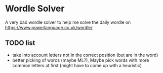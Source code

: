 # Wordle Solver

A very bad wordle solver to help me solve the daily wordle on https://www.powerlanguage.co.uk/wordle/

## TODO list
- take into account letters not in the correct position (but are in the word)
- better picking of words (maybe ML?), Maybe pick words with more common letters at first (might have to come up with a heuristic) 